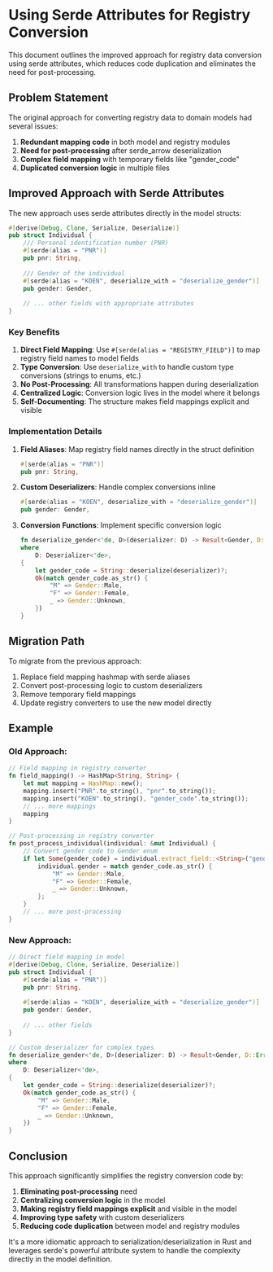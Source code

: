# Using Serde Attributes for Registry Conversion

This document outlines the improved approach for registry data conversion using serde attributes, which reduces code duplication and eliminates the need for post-processing.

## Problem Statement

The original approach for converting registry data to domain models had several issues:

1. **Redundant mapping code** in both model and registry modules
2. **Need for post-processing** after serde_arrow deserialization
3. **Complex field mapping** with temporary fields like "gender_code"
4. **Duplicated conversion logic** in multiple files

## Improved Approach with Serde Attributes

The new approach uses serde attributes directly in the model structs:

```rust
#[derive(Debug, Clone, Serialize, Deserialize)]
pub struct Individual {
    /// Personal identification number (PNR)
    #[serde(alias = "PNR")]
    pub pnr: String,
    
    /// Gender of the individual
    #[serde(alias = "KOEN", deserialize_with = "deserialize_gender")]
    pub gender: Gender,
    
    // ... other fields with appropriate attributes
}
```

### Key Benefits

1. **Direct Field Mapping**: Use `#[serde(alias = "REGISTRY_FIELD")]` to map registry field names to model fields
2. **Type Conversion**: Use `deserialize_with` to handle custom type conversions (strings to enums, etc.)
3. **No Post-Processing**: All transformations happen during deserialization
4. **Centralized Logic**: Conversion logic lives in the model where it belongs
5. **Self-Documenting**: The structure makes field mappings explicit and visible

### Implementation Details

1. **Field Aliases**: Map registry field names directly in the struct definition
   ```rust
   #[serde(alias = "PNR")]
   pub pnr: String,
   ```

2. **Custom Deserializers**: Handle complex conversions inline
   ```rust
   #[serde(alias = "KOEN", deserialize_with = "deserialize_gender")]
   pub gender: Gender,
   ```

3. **Conversion Functions**: Implement specific conversion logic
   ```rust
   fn deserialize_gender<'de, D>(deserializer: D) -> Result<Gender, D::Error>
   where
       D: Deserializer<'de>,
   {
       let gender_code = String::deserialize(deserializer)?;
       Ok(match gender_code.as_str() {
           "M" => Gender::Male,
           "F" => Gender::Female,
           _ => Gender::Unknown,
       })
   }
   ```

## Migration Path

To migrate from the previous approach:

1. Replace field mapping hashmap with serde aliases
2. Convert post-processing logic to custom deserializers
3. Remove temporary field mappings
4. Update registry converters to use the new model directly

## Example

### Old Approach:
```rust
// Field mapping in registry converter
fn field_mapping() -> HashMap<String, String> {
    let mut mapping = HashMap::new();
    mapping.insert("PNR".to_string(), "pnr".to_string());
    mapping.insert("KOEN".to_string(), "gender_code".to_string());
    // ... more mappings
    mapping
}

// Post-processing in registry converter
fn post_process_individual(individual: &mut Individual) {
    // Convert gender code to Gender enum
    if let Some(gender_code) = individual.extract_field::<String>("gender_code") {
        individual.gender = match gender_code.as_str() {
            "M" => Gender::Male,
            "F" => Gender::Female,
            _ => Gender::Unknown,
        };
    }
    // ... more post-processing
}
```

### New Approach:
```rust
// Direct field mapping in model
#[derive(Debug, Clone, Serialize, Deserialize)]
pub struct Individual {
    #[serde(alias = "PNR")]
    pub pnr: String,
    
    #[serde(alias = "KOEN", deserialize_with = "deserialize_gender")]
    pub gender: Gender,
    
    // ... other fields
}

// Custom deserializer for complex types
fn deserialize_gender<'de, D>(deserializer: D) -> Result<Gender, D::Error>
where
    D: Deserializer<'de>,
{
    let gender_code = String::deserialize(deserializer)?;
    Ok(match gender_code.as_str() {
        "M" => Gender::Male,
        "F" => Gender::Female,
        _ => Gender::Unknown,
    })
}
```

## Conclusion

This approach significantly simplifies the registry conversion code by:

1. **Eliminating post-processing** need
2. **Centralizing conversion logic** in the model
3. **Making registry field mappings explicit** and visible in the model
4. **Improving type safety** with custom deserializers
5. **Reducing code duplication** between model and registry modules

It's a more idiomatic approach to serialization/deserialization in Rust and leverages serde's powerful attribute system to handle the complexity directly in the model definition.